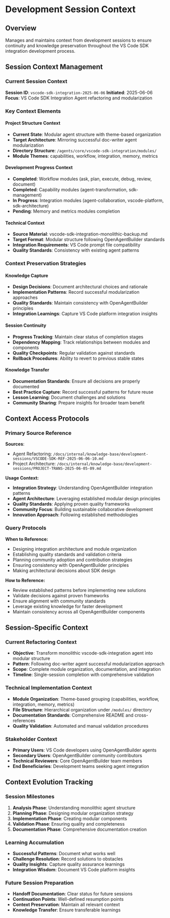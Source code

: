 # Development Session Context

## Overview
Manages and maintains context from development sessions to ensure continuity and knowledge preservation throughout the VS Code SDK integration development process.

## Session Context Management

### Current Session Context
**Session ID**: `vscode-sdk-integration-2025-06-06`
**Initiated**: 2025-06-06
**Focus**: VS Code SDK Integration Agent refactoring and modularization

### Key Context Elements

#### Project Structure Context
- **Current State**: Modular agent structure with theme-based organization
- **Target Architecture**: Mirroring successful doc-writer agent modularization
- **Directory Structure**: `/agents/core/vscode-sdk-integration/modules/`
- **Module Themes**: capabilities, workflow, integration, memory, metrics

#### Development Progress Context
- **Completed**: Workflow modules (ask, plan, execute, debug, review, document)
- **Completed**: Capability modules (agent-transformation, sdk-management)
- **In Progress**: Integration modules (agent-collaboration, vscode-platform, sdk-architecture)
- **Pending**: Memory and metrics modules completion

#### Technical Context
- **Source Material**: vscode-sdk-integration-monolithic-backup.md
- **Target Format**: Modular structure following OpenAgentBuilder standards
- **Integration Requirements**: VS Code prompt file compatibility
- **Quality Standards**: Consistency with existing agent patterns

### Context Preservation Strategies

#### Knowledge Capture
- **Design Decisions**: Document architectural choices and rationale
- **Implementation Patterns**: Record successful modularization approaches
- **Quality Standards**: Maintain consistency with OpenAgentBuilder principles
- **Integration Learnings**: Capture VS Code platform integration insights

#### Session Continuity
- **Progress Tracking**: Maintain clear status of completion stages
- **Dependency Mapping**: Track relationships between modules and components
- **Quality Checkpoints**: Regular validation against standards
- **Rollback Procedures**: Ability to revert to previous stable states

#### Knowledge Transfer
- **Documentation Standards**: Ensure all decisions are properly documented
- **Best Practice Capture**: Record successful patterns for future reuse
- **Lesson Learning**: Document challenges and solutions
- **Community Sharing**: Prepare insights for broader team benefit

## Context Access Protocols

### Primary Source Reference
**Sources**: 
- Agent Refactoring: `/docs/internal/knowledge-base/development-sessions/VSCODE-SDK-REF-2025-06-06-10.md`
- Project Architecture: `/docs/internal/knowledge-base/development-sessions/PROJECT-TRANS-2025-06-05-09.md`

**Usage Context:**
- **Integration Strategy**: Understanding OpenAgentBuilder integration patterns
- **Agent Architecture**: Leveraging established modular design principles
- **Quality Standards**: Applying proven quality frameworks
- **Community Focus**: Building sustainable collaborative development
- **Innovation Approach**: Following established methodologies

### Query Protocols
**When to Reference:**
- Designing integration architecture and module organization
- Establishing quality standards and validation criteria
- Planning community adoption and contribution strategies
- Ensuring consistency with OpenAgentBuilder principles
- Making architectural decisions about SDK design

**How to Reference:**
- Review established patterns before implementing new solutions
- Validate decisions against proven frameworks
- Ensure alignment with community standards
- Leverage existing knowledge for faster development
- Maintain consistency across all OpenAgentBuilder components

## Session-Specific Context

### Current Refactoring Context
- **Objective**: Transform monolithic vscode-sdk-integration agent into modular structure
- **Pattern**: Following doc-writer agent successful modularization approach
- **Scope**: Complete module organization, documentation, and integration
- **Timeline**: Single-session completion with comprehensive validation

### Technical Implementation Context
- **Module Organization**: Theme-based grouping (capabilities, workflow, integration, memory, metrics)
- **File Structure**: Hierarchical organization under `/modules/` directory
- **Documentation Standards**: Comprehensive README and cross-references
- **Quality Validation**: Automated and manual validation procedures

### Stakeholder Context
- **Primary Users**: VS Code developers using OpenAgentBuilder agents
- **Secondary Users**: OpenAgentBuilder community contributors
- **Technical Reviewers**: Core OpenAgentBuilder team members
- **End Beneficiaries**: Development teams seeking agent integration

## Context Evolution Tracking

### Session Milestones
1. **Analysis Phase**: Understanding monolithic agent structure
2. **Planning Phase**: Designing modular organization strategy
3. **Implementation Phase**: Creating modular components
4. **Validation Phase**: Ensuring quality and completeness
5. **Documentation Phase**: Comprehensive documentation creation

### Learning Accumulation
- **Successful Patterns**: Document what works well
- **Challenge Resolution**: Record solutions to obstacles
- **Quality Insights**: Capture quality assurance learnings
- **Integration Wisdom**: Document VS Code platform insights

### Future Session Preparation
- **Handoff Documentation**: Clear status for future sessions
- **Continuation Points**: Well-defined resumption points
- **Context Preservation**: Maintain all relevant context
- **Knowledge Transfer**: Ensure transferable learnings
